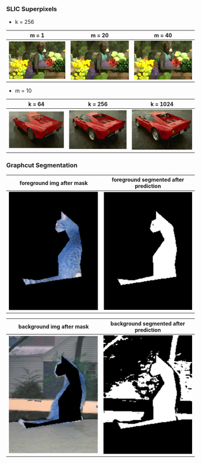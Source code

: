 ### SLIC Superpixels

* k = 256

m = 1 | m = 20 | m = 40
:-------------------------:|:-------------------------:|:-------------------------:
<img src="https://github.com/KACHAPPILLY2021/Computer_Vision_projects/blob/main/proj_4/output_4/1_a_(k256-m1).PNG?raw=true" width=100% alt="m1"> |<img src="https://github.com/KACHAPPILLY2021/Computer_Vision_projects/blob/main/proj_4/output_4/1_a_(m20).PNG?raw=true" width=100% alt="m20"> | <img src="https://github.com/KACHAPPILLY2021/Computer_Vision_projects/blob/main/proj_4/output_4/1_a_(m40).PNG?raw=true" width=100% alt="m40"> 

* m = 10

k = 64 | k = 256 | k = 1024
:-------------------------:|:-------------------------:|:-------------------------:
<img src="https://github.com/KACHAPPILLY2021/Computer_Vision_projects/blob/main/proj_4/output_4/1_b_(k64-m10).PNG?raw=true" width=100% alt="k64"> |<img src="https://github.com/KACHAPPILLY2021/Computer_Vision_projects/blob/main/proj_4/output_4/1_b_(k256).PNG?raw=true" width=100% alt="k256"> | <img src="https://github.com/KACHAPPILLY2021/Computer_Vision_projects/blob/main/proj_4/output_4/1_b_(k1024).PNG?raw=true" width=100% alt="k1024"> 

### Graphcut Segmentation

foreground img after mask | foreground segmented after prediction
:-------------------------:|:-------------------------:
<img src="https://github.com/KACHAPPILLY2021/Computer_Vision_projects/blob/main/proj_4/output_4/2_b_table_o1.PNG?raw=true" width=100% alt="fg_m"> | <img src="https://github.com/KACHAPPILLY2021/Computer_Vision_projects/blob/main/proj_4/output_4/2_b_table_o2.PNG?raw=true" width=100% alt="fg_p">


background img after mask | background segmented after prediction
:-------------------------:|:-------------------------:
<img src="https://github.com/KACHAPPILLY2021/Computer_Vision_projects/blob/main/proj_4/output_4/2_b_table_o3.PNG?raw=true" width=100% alt="bg_m"> | <img src="https://github.com/KACHAPPILLY2021/Computer_Vision_projects/blob/main/proj_4/output_4/2_b_table_o4.PNG?raw=true" width=100% alt="bg_p">
